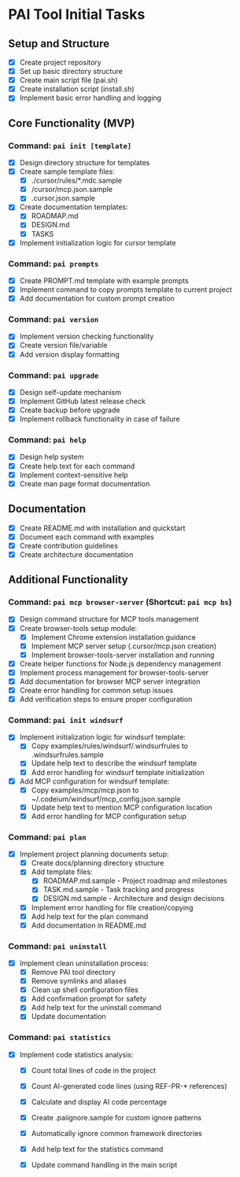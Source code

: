 # PAI Tool Initial Tasks

## Setup and Structure
- [x] Create project repository
- [x] Set up basic directory structure
- [x] Create main script file (pai.sh)
- [x] Create installation script (install.sh)
- [x] Implement basic error handling and logging

## Core Functionality (MVP)

### Command: `pai init [template]`
- [x] Design directory structure for templates
- [x] Create sample template files:
  - [x] ./cursor/rules/*.mdc.sample
  - [x] /cursor/mcp.json.sample
  - [x] .cursor.json.sample
- [x] Create documentation templates:
  - [x] ROADMAP.md
  - [x] DESIGN.md
  - [x] TASKS
- [x] Implement initialization logic for cursor template

### Command: `pai prompts`
- [x] Create PROMPT.md template with example prompts
- [x] Implement command to copy prompts template to current project
- [x] Add documentation for custom prompt creation

### Command: `pai version`
- [x] Implement version checking functionality
- [x] Create version file/variable
- [x] Add version display formatting

### Command: `pai upgrade`
- [x] Design self-update mechanism
- [x] Implement GitHub latest release check
- [x] Create backup before upgrade
- [x] Implement rollback functionality in case of failure

### Command: `pai help`
- [x] Design help system
- [x] Create help text for each command
- [x] Implement context-sensitive help
- [x] Create man page format documentation

## Documentation
- [x] Create README.md with installation and quickstart
- [x] Document each command with examples
- [x] Create contribution guidelines
- [x] Create architecture documentation

## Additional Functionality

### Command: `pai mcp browser-server` (Shortcut: `pai mcp bs`)
- [x] Design command structure for MCP tools management
- [x] Create browser-tools setup module:
  - [x] Implement Chrome extension installation guidance
  - [x] Implement MCP server setup (.cursor/mcp.json creation)
  - [x] Implement browser-tools-server installation and running
- [x] Create helper functions for Node.js dependency management
- [x] Implement process management for browser-tools-server
- [x] Add documentation for browser MCP server integration
- [x] Create error handling for common setup issues
- [x] Add verification steps to ensure proper configuration

### Command: `pai init windsurf`
- [x] Implement initialization logic for windsurf template:
  - [x] Copy examples/rules/windsurf/.windsurfrules to .windsurfrules.sample
  - [x] Update help text to describe the windsurf template
  - [x] Add error handling for windsurf template initialization
- [x] Add MCP configuration for windsurf template:
  - [x] Copy examples/mcp/mcp.json to ~/.codeium/windsurf/mcp_config.json.sample
  - [x] Update help text to mention MCP configuration location
  - [x] Add error handling for MCP configuration setup

### Command: `pai plan`
- [x] Implement project planning documents setup:
  - [x] Create docs/planning directory structure 
  - [x] Add template files:
    - [x] ROADMAP.md.sample - Project roadmap and milestones
    - [x] TASK.md.sample - Task tracking and progress
    - [x] DESIGN.md.sample - Architecture and design decisions
  - [x] Implement error handling for file creation/copying
  - [x] Add help text for the plan command
  - [x] Add documentation in README.md

### Command: `pai uninstall`
- [x] Implement clean uninstallation process:
  - [x] Remove PAI tool directory
  - [x] Remove symlinks and aliases
  - [x] Clean up shell configuration files
  - [x] Add confirmation prompt for safety
  - [x] Add help text for the uninstall command
  - [x] Update documentation

### Command: `pai statistics`
- [x] Implement code statistics analysis:
  - [x] Count total lines of code in the project
  - [x] Count AI-generated code lines (using REF-PR-* references)
  - [x] Calculate and display AI code percentage
  - [x] Create .paiignore.sample for custom ignore patterns
  - [x] Automatically ignore common framework directories
  - [x] Add help text for the statistics command
  - [x] Update command handling in the main script

